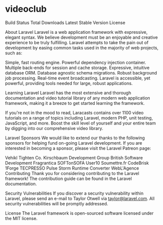 # videoclub

Build Status Total Downloads Latest Stable Version License

About Laravel
Laravel is a web application framework with expressive, elegant syntax. We believe development must be an enjoyable and creative experience to be truly fulfilling. Laravel attempts to take the pain out of development by easing common tasks used in the majority of web projects, such as:

Simple, fast routing engine.
Powerful dependency injection container.
Multiple back-ends for session and cache storage.
Expressive, intuitive database ORM.
Database agnostic schema migrations.
Robust background job processing.
Real-time event broadcasting.
Laravel is accessible, yet powerful, providing tools needed for large, robust applications.

Learning Laravel
Laravel has the most extensive and thorough documentation and video tutorial library of any modern web application framework, making it a breeze to get started learning the framework.

If you're not in the mood to read, Laracasts contains over 1100 video tutorials on a range of topics including Laravel, modern PHP, unit testing, JavaScript, and more. Boost the skill level of yourself and your entire team by digging into our comprehensive video library.

Laravel Sponsors
We would like to extend our thanks to the following sponsors for helping fund on-going Laravel development. If you are interested in becoming a sponsor, please visit the Laravel Patreon page:

Vehikl
Tighten Co.
Kirschbaum Development Group
British Software Development
Fragrantica
SOFTonSOFA
User10
Soumettre.fr
CodeBrisk
1Forge
TECPRESSO
Pulse Storm
Runtime Converter
WebL'Agence
Contributing
Thank you for considering contributing to the Laravel framework! The contribution guide can be found in the Laravel documentation.

Security Vulnerabilities
If you discover a security vulnerability within Laravel, please send an e-mail to Taylor Otwell via taylor@laravel.com. All security vulnerabilities will be promptly addressed.

License
The Laravel framework is open-sourced software licensed under the MIT license.
